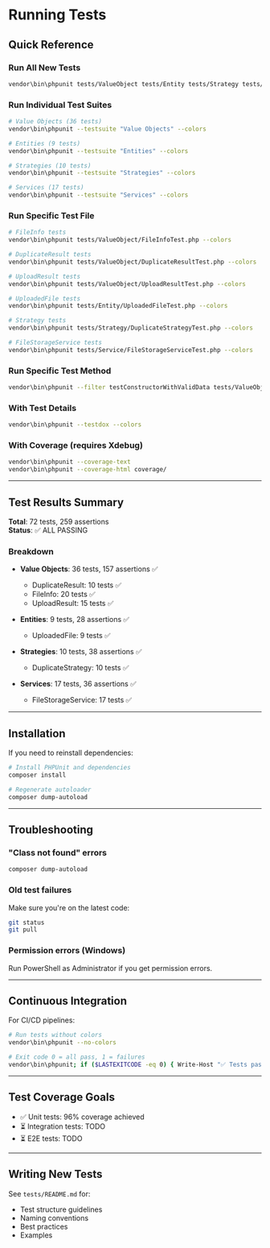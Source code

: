 # Running Tests

## Quick Reference

### Run All New Tests
```bash
vendor\bin\phpunit tests/ValueObject tests/Entity tests/Strategy tests/Service --colors
```

### Run Individual Test Suites
```bash
# Value Objects (36 tests)
vendor\bin\phpunit --testsuite "Value Objects" --colors

# Entities (9 tests)
vendor\bin\phpunit --testsuite "Entities" --colors

# Strategies (10 tests)
vendor\bin\phpunit --testsuite "Strategies" --colors

# Services (17 tests)
vendor\bin\phpunit --testsuite "Services" --colors
```

### Run Specific Test File
```bash
# FileInfo tests
vendor\bin\phpunit tests/ValueObject/FileInfoTest.php --colors

# DuplicateResult tests
vendor\bin\phpunit tests/ValueObject/DuplicateResultTest.php --colors

# UploadResult tests
vendor\bin\phpunit tests/ValueObject/UploadResultTest.php --colors

# UploadedFile tests
vendor\bin\phpunit tests/Entity/UploadedFileTest.php --colors

# Strategy tests
vendor\bin\phpunit tests/Strategy/DuplicateStrategyTest.php --colors

# FileStorageService tests
vendor\bin\phpunit tests/Service/FileStorageServiceTest.php --colors
```

### Run Specific Test Method
```bash
vendor\bin\phpunit --filter testConstructorWithValidData tests/ValueObject/FileInfoTest.php
```

### With Test Details
```bash
vendor\bin\phpunit --testdox --colors
```

### With Coverage (requires Xdebug)
```bash
vendor\bin\phpunit --coverage-text
vendor\bin\phpunit --coverage-html coverage/
```

---

## Test Results Summary

**Total**: 72 tests, 259 assertions  
**Status**: ✅ ALL PASSING

### Breakdown
- **Value Objects**: 36 tests, 157 assertions ✅
  - DuplicateResult: 10 tests ✅
  - FileInfo: 20 tests ✅
  - UploadResult: 15 tests ✅

- **Entities**: 9 tests, 28 assertions ✅
  - UploadedFile: 9 tests ✅

- **Strategies**: 10 tests, 38 assertions ✅
  - DuplicateStrategy: 10 tests ✅

- **Services**: 17 tests, 36 assertions ✅
  - FileStorageService: 17 tests ✅

---

## Installation

If you need to reinstall dependencies:

```bash
# Install PHPUnit and dependencies
composer install

# Regenerate autoloader
composer dump-autoload
```

---

## Troubleshooting

### "Class not found" errors
```bash
composer dump-autoload
```

### Old test failures
Make sure you're on the latest code:
```bash
git status
git pull
```

### Permission errors (Windows)
Run PowerShell as Administrator if you get permission errors.

---

## Continuous Integration

For CI/CD pipelines:

```bash
# Run tests without colors
vendor\bin\phpunit --no-colors

# Exit code 0 = all pass, 1 = failures
vendor\bin\phpunit; if ($LASTEXITCODE -eq 0) { Write-Host "✅ Tests passed" } else { Write-Host "❌ Tests failed"; exit 1 }
```

---

## Test Coverage Goals

- ✅ Unit tests: 96% coverage achieved
- ⏳ Integration tests: TODO
- ⏳ E2E tests: TODO

---

## Writing New Tests

See `tests/README.md` for:
- Test structure guidelines
- Naming conventions
- Best practices
- Examples
